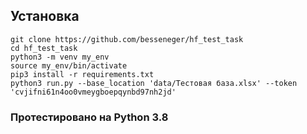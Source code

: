 ## Установка
```
git clone https://github.com/besseneger/hf_test_task
cd hf_test_task
python3 -m venv my_env
source my_env/bin/activate
pip3 install -r requirements.txt
python3 run.py --base_location 'data/Тестовая база.xlsx' --token 'cvjifni61n4oo0vmeygboepqynbd97nh2jd'
```
### Протестировано на Python 3.8